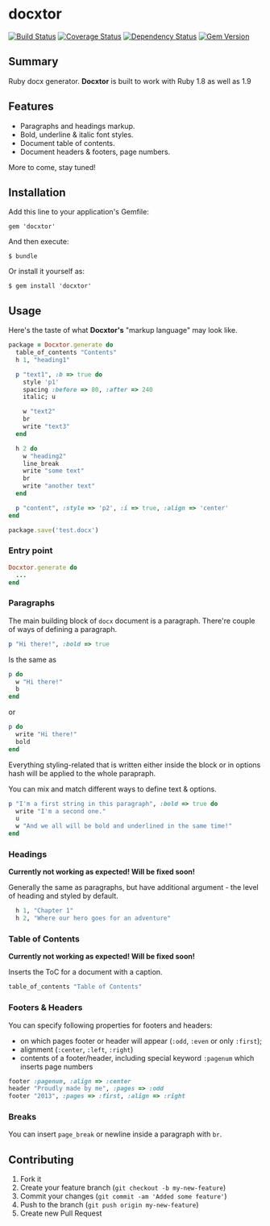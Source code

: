 docxtor
========

[![Build Status](https://travis-ci.org/docxtor/docxtor.png?branch=master)](https://travis-ci.org/docxtor/docxtor)
[![Coverage Status](https://coveralls.io/repos/docxtor/docxtor/badge.png)](https://coveralls.io/r/docxtor/docxtor)
[![Dependency Status](https://gemnasium.com/docxtor/docxtor.png)](https://gemnasium.com/docxtor/docxtor)
[![Gem Version](http://stillmaintained.com/docxtor/docxtor.png)](http://stillmaintained.com/docxtor/docxtor)

## Summary

Ruby docx generator.
**Docxtor** is built to work with Ruby 1.8 as well as 1.9

## Features

- Paragraphs and headings markup.
- Bold, underline & italic font styles.
- Document table of contents.
- Document headers & footers, page numbers.

More to come, stay tuned!

## Installation

Add this line to your application's Gemfile:

    gem 'docxtor'

And then execute:

    $ bundle

Or install it yourself as:

    $ gem install 'docxtor'

## Usage

Here's the taste of what **Docxtor's** "markup language" may look like.

```ruby
package = Docxtor.generate do
  table_of_contents "Contents"
  h 1, "heading1"

  p "text1", :b => true do
    style 'p1'
    spacing :before => 80, :after => 240
    italic; u

    w "text2"
    br
    write "text3"
  end

  h 2 do
    w "heading2"
    line_break
    write "some text"
    br
    write "another text"
  end

  p "content", :style => 'p2', :i => true, :align => 'center'
end

package.save('test.docx')
```

### Entry point

```ruby
Docxtor.generate do
  ...
end
```

### Paragraphs

The main building block of `docx` document is a paragraph. There're couple of ways of defining a paragraph.

```ruby
p "Hi there!", :bold => true
```

Is the same as

```ruby
p do
  w "Hi there!"
  b
end
```

or

```ruby
p do
  write "Hi there!"
  bold
end
```

Everything styling-related that is written either inside the block or in options hash will be applied to the whole parapraph.

You can mix and match different ways to define text & options.

```ruby
p "I'm a first string in this paragraph", :bold => true do
  write "I'm a second one."
  u
  w "And we all will be bold and underlined in the same time!"
end
```

### Headings

**Currently not working as expected! Will be fixed soon!**

Generally the same as paragraphs, but have additional argument - the level of heading and styled by default.

```ruby
  h 1, "Chapter 1"
  h 2, "Where our hero goes for an adventure"
```

### Table of Contents

**Currently not working as expected! Will be fixed soon!**

Inserts the ToC for a document with a caption.

```ruby
table_of_contents "Table of Contents"
```

### Footers & Headers

You can specify following properties for footers and headers:

- on which pages footer or header will appear (`:odd`, `:even` or only `:first`);
- alignment (`:center`, `:left`, `:right`)
- contents of a footer/header, including special keyword `:pagenum` which inserts page numbers

```ruby
footer :pagenum, :align => :center
header "Proudly made by me", :pages => :odd
footer "2013", :pages => :first, :align => :right
```

### Breaks

You can insert `page_break` or newline inside a paragraph with `br`.

## Contributing

1. Fork it
2. Create your feature branch (`git checkout -b my-new-feature`)
3. Commit your changes (`git commit -am 'Added some feature'`)
4. Push to the branch (`git push origin my-new-feature`)
5. Create new Pull Request
